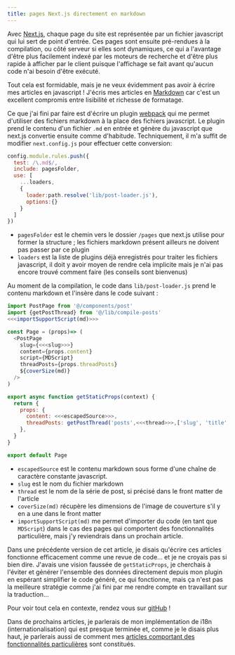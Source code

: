 ```yaml
---
title: pages Next.js directement en markdown
---
```


Avec [Next.js](https://nextjs.org/docs/basic-features/pages), chaque page du site
est représentée par un fichier javascript qui lui sert de point d'entrée. Ces
pages sont ensuite pré-rendues à la compilation, ou côté serveur si elles sont
dynamiques, ce qui a l'avantage d'être plus facilement indexé par les moteurs de
recherche et d'être plus rapide à afficher par le client puisque l'affichage se
fait avant qu'aucun code n'ai besoin d'être exécuté.

Tout cela est formidable, mais je ne veux évidemment pas avoir à écrire mes
articles en javascript ! J'écris mes articles en [Markdown](https://daringfireball.net/projects/markdown/basics)
car c'est un excellent compromis entre lisibilité et richesse de formatage.

Ce que j'ai fini par faire est d'écrire un plugin [webpack](https://webpack.js.org/)
qui me permet d'utiliser des fichiers markdown à la place des fichiers javascript.
Le plugin prend le contenu d'un fichier `.md` en entrée et génère du javascript
que next.js convertie ensuite comme d'habitude. Techniquement, il m'a suffit de
modifier `next.config.js` pour effectuer cette conversion:

~~~js
config.module.rules.push({
  test: /\.md$/,
  include: pagesFolder,
  use: [
    ...loaders,
    {
      loader:path.resolve('lib/post-loader.js'),
      options:{}
    }
  ]
})
~~~

 - `pagesFolder` est le chemin vers le dossier `/pages` que next.js utilise pour
 former la structure ; les fichiers markdown présent ailleurs ne doivent pas
 passer par ce plugin
 - `loaders` est la liste de plugins déjà enregistrés pour traiter les fichiers
 javascript, il doit y avoir moyen de rendre cela implicite mais je n'ai pas
 encore trouvé comment faire (les conseils sont bienvenus)

Au moment de la compilation, le code dans `lib/post-loader.js` prend le contenu
markdown et l'insère dans le code suivant :

~~~js
import PostPage from '@/components/post'
import {getPostThread} from '@/lib/compile-posts'
<<<importSupportScript(md)>>>

const Page = (props)=> (
  <PostPage
    slug={<<<slug>>>}
    content={props.content}
    script={MDScript}
    threadPosts={props.threadPosts}
    ${coverSize(md)}
  />
)

export async function getStaticProps(context) {
  return {
    props: {
      content: <<<escapedSource>>>,
      threadPosts: getPostThread('posts',<<<thread>>>,['slug', 'title', 'date'])
    },
  }
}

export default Page
~~~

 - `escapedSource` est le contenu markdown sous forme d'une chaîne de caractère
 constante javascript.
  - `slug` est le nom du fichier markdown
  - `thread` est le nom de la série de post, si précisé dans le front matter
  de l'article
  - `coverSize(md)` récupère les dimensions de l'image de couverture s'il y en a
  une dans le front matter
  - `importSupportScript(md)` me permet d'importer du code (en tant
    que `MDScript`) dans le cas des pages qui comportent des fonctionnalités
    particulière, mais j'y reviendrais dans un prochain article.


Dans une précédente version de cet article, je disais qu'écrire ces articles
fonctionne efficacement comme une revue de code... et je ne croyais pas si bien
dire. J'avais une vision faussée de `getStaticProps`, je cherchais à l'éviter
et générer l'ensemble des données directement depuis mon plugin en espérant
simplifier le code généré, ce qui fonctionne, mais ça n'est pas la meilleure
stratégie comme j'ai fini par me rendre compte en travaillant sur la
traduction...

Pour voir tout cela en contexte, rendez vous sur [gitHub](https://github.com/jmuffat/jmuffat.com) !

Dans de prochains articles, je parlerais de mon implémentation de i18n
(internationalisation) qui est presque terminée et, comme je le disais plus
haut, je parlerais aussi de comment mes [articles comportant des fonctionnalités
particulières](/posts/20210119-mapdev) sont constitués.   
